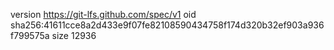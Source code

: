 version https://git-lfs.github.com/spec/v1
oid sha256:41611cce8a2d433e9f07fe82108590434758f174d320b32ef903a936f799575a
size 12936
